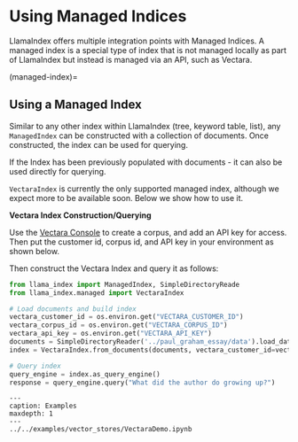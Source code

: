 # Using Managed Indices

LlamaIndex offers multiple integration points with Managed Indices. A managed index is a special type of index that is not managed locally as part of LlamaIndex but instead is managed via an API, such as Vectara.

(managed-index)=

## Using a Managed Index

Similar to any other index within LlamaIndex (tree, keyword table, list), any `ManagedIndex` can be constructed with a collection
of documents. Once constructed, the index can be used for querying.

If the Index has been previously populated with documents - it can also be used directly for querying.

`VectaraIndex` is currently the only supported managed index, although we expect more to be available soon.
Below we show how to use it.

**Vectara Index Construction/Querying**

Use the [Vectara Console](https://console.vectara.com/login) to create a corpus, and add an API key for access. 
Then put the customer id, corpus id, and API key in your environment as shown below.

Then construct the Vectara Index and query it as follows:

```python
from llama_index import ManagedIndex, SimpleDirectoryReade
from llama_index.managed import VectaraIndex

# Load documents and build index
vectara_customer_id = os.environ.get("VECTARA_CUSTOMER_ID")
vectara_corpus_id = os.environ.get("VECTARA_CORPUS_ID")
vectara_api_key = os.environ.get("VECTARA_API_KEY")
documents = SimpleDirectoryReader('../paul_graham_essay/data').load_data()
index = VectaraIndex.from_documents(documents, vectara_customer_id=vectara_customer_id, vectara_corpus_id=vectara_corpus_id, vectara_api_key=vectara_api_key)

# Query index
query_engine = index.as_query_engine()
response = query_engine.query("What did the author do growing up?")
```


```{toctree}
---
caption: Examples
maxdepth: 1
---
../../examples/vector_stores/VectaraDemo.ipynb
```

